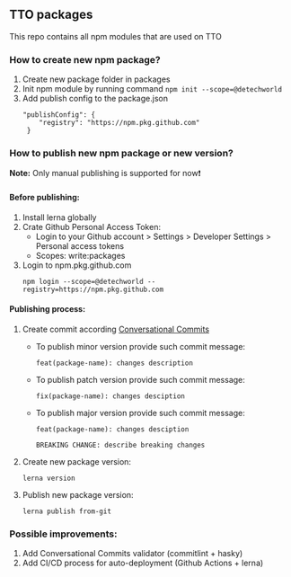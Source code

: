 ## TTO packages

This repo contains all npm modules that are used on TTO

### How to create new npm package?

1. Create new package folder in packages
2. Init npm module by running command ```npm init --scope=@detechworld```
3. Add publish config to the package.json
   ```
   "publishConfig": {
       "registry": "https://npm.pkg.github.com"
    }
   ```

### How to publish new npm package or new version?

**Note:** Only manual publishing is supported for now❗

#### Before publishing:

1. Install lerna globally
2. Crate Github Personal Access Token:
   - Login to your Github account > Settings > Developer Settings > Personal access tokens
   - Scopes: write:packages
3. Login to npm.pkg.github.com
   ```
   npm login --scope=@detechworld --registry=https://npm.pkg.github.com
   ```

#### Publishing process:

1. Create commit according [Conversational Commits](https://www.conventionalcommits.org/en/v1.0.0/)
   - To publish minor version provide such commit message:
     ```
     feat(package-name): changes description
     ```
   - To publish patch version provide such commit message:
     ```
     fix(package-name): changes desciption
     ```
   - To publish major version provide such commit message:
     ```
     feat(package-name): changes desciption

     BREAKING CHANGE: describe breaking changes
     ```

2. Create new package version:
   ```
   lerna version
   ```
3. Publish new package version:
   ```
   lerna publish from-git
   ```

### Possible improvements:

1. Add Conversational Commits validator (commitlint + hasky)
2. Add CI/CD process for auto-deployment (Github Actions + lerna)
